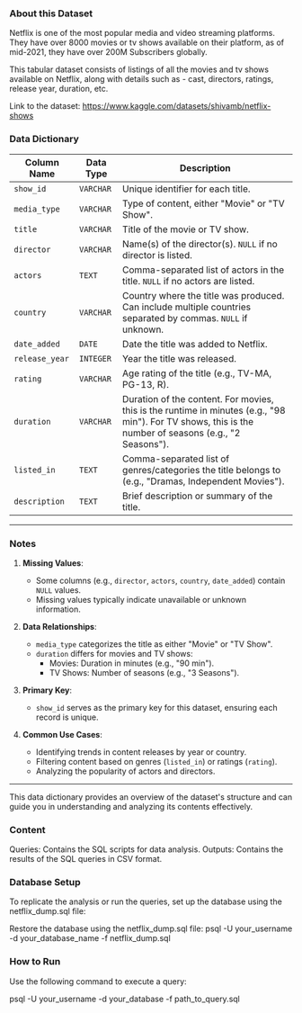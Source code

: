 ### **About this Dataset**

 Netflix is one of the most popular media and video streaming platforms. They have over 8000 movies or tv shows available on their platform, as of mid-2021, they have over 200M Subscribers globally. 
 
 This tabular dataset consists of listings of all the movies and tv shows available on Netflix, along with details such as - cast, directors, ratings, release year, duration, etc.

 Link to the dataset: https://www.kaggle.com/datasets/shivamb/netflix-shows 



 ### **Data Dictionary**

| **Column Name**       | **Data Type**    | **Description**                                                                                           |
|------------------------|------------------|-----------------------------------------------------------------------------------------------------------|
| `show_id`             | `VARCHAR`       | Unique identifier for each title.                                                                         |
| `media_type`          | `VARCHAR`       | Type of content, either "Movie" or "TV Show".                                                             |
| `title`               | `VARCHAR`       | Title of the movie or TV show.                                                                            |
| `director`            | `VARCHAR`       | Name(s) of the director(s). `NULL` if no director is listed.                                              |
| `actors`              | `TEXT`          | Comma-separated list of actors in the title. `NULL` if no actors are listed.                              |
| `country`             | `VARCHAR`       | Country where the title was produced. Can include multiple countries separated by commas. `NULL` if unknown.|
| `date_added`          | `DATE`          | Date the title was added to Netflix.                                                                      |
| `release_year`        | `INTEGER`       | Year the title was released.                                                                              |
| `rating`              | `VARCHAR`       | Age rating of the title (e.g., TV-MA, PG-13, R).                                                          |
| `duration`            | `VARCHAR`       | Duration of the content. For movies, this is the runtime in minutes (e.g., "98 min"). For TV shows, this is the number of seasons (e.g., "2 Seasons"). |
| `listed_in`           | `TEXT`          | Comma-separated list of genres/categories the title belongs to (e.g., "Dramas, Independent Movies").       |
| `description`         | `TEXT`          | Brief description or summary of the title.                                                               |

---

### **Notes**
1. **Missing Values**:
   - Some columns (e.g., `director`, `actors`, `country`, `date_added`) contain `NULL` values.
   - Missing values typically indicate unavailable or unknown information.

2. **Data Relationships**:
   - `media_type` categorizes the title as either "Movie" or "TV Show".
   - `duration` differs for movies and TV shows:
     - Movies: Duration in minutes (e.g., "90 min").
     - TV Shows: Number of seasons (e.g., "3 Seasons").

3. **Primary Key**:
   - `show_id` serves as the primary key for this dataset, ensuring each record is unique.

4. **Common Use Cases**:
   - Identifying trends in content releases by year or country.
   - Filtering content based on genres (`listed_in`) or ratings (`rating`).
   - Analyzing the popularity of actors and directors.

---

This data dictionary provides an overview of the dataset's structure and can guide you in understanding and analyzing its contents effectively.

### **Content**
Queries: Contains the SQL scripts for data analysis.
Outputs: Contains the results of the SQL queries in CSV format.

### **Database Setup**
To replicate the analysis or run the queries, set up the database using the netflix_dump.sql file:

Restore the database using the netflix_dump.sql file:
psql -U your_username -d your_database_name -f netflix_dump.sql

### **How to Run**
Use the following command to execute a query:

psql -U your_username -d your_database -f path_to_query.sql
